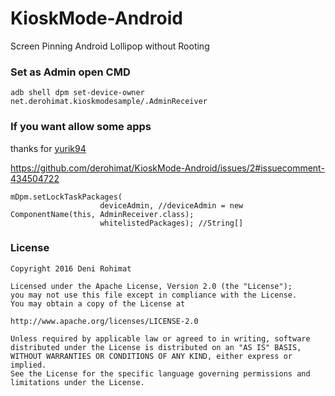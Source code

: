 # KioskMode-Android
Screen Pinning Android Lollipop without Rooting

### Set as Admin open CMD

    adb shell dpm set-device-owner net.derohimat.kioskmodesample/.AdminReceiver

### If you want allow some apps
thanks for [yurik94](https://github.com/yurik94)

https://github.com/derohimat/KioskMode-Android/issues/2#issuecomment-434504722

    mDpm.setLockTaskPackages(
                        deviceAdmin, //deviceAdmin = new ComponentName(this, AdminReceiver.class);
                        whitelistedPackages); //String[]



### License
    Copyright 2016 Deni Rohimat
    
    Licensed under the Apache License, Version 2.0 (the "License");
    you may not use this file except in compliance with the License.
    You may obtain a copy of the License at

    http://www.apache.org/licenses/LICENSE-2.0
    
    Unless required by applicable law or agreed to in writing, software
    distributed under the License is distributed on an "AS IS" BASIS,
    WITHOUT WARRANTIES OR CONDITIONS OF ANY KIND, either express or implied.
    See the License for the specific language governing permissions and
    limitations under the License.

